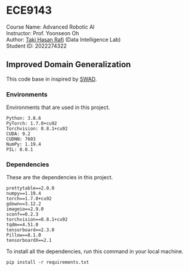 # ECE9143
Course Name: Advanced Robotic AI 
<br>
Instructor: Prof. Yoonseon Oh <br>
Author: [Taki Hasan Rafi](https://takihasan.github.io/) (Data Intelligence Lab) <br>
Student ID: 2022274322 <br>
## Improved Domain Generalization
This code base in inspired by [SWAD](https://github.com/khanrc/swad/tree/main).
### Environments

Environments that are used in this project.
```
Python: 3.8.6
PyTorch: 1.7.0+cu92
Torchvision: 0.8.1+cu92
CUDA: 9.2
CUDNN: 7603
NumPy: 1.19.4
PIL: 8.0.1
```

### Dependencies
These are the dependencies in this project.
```
prettytable==2.0.0
numpy==1.19.4
torch==1.7.0+cu92
gdown==3.12.2
imageio==2.9.0
sconf==0.2.3
torchvision==0.8.1+cu92
tqdm==4.51.0
tensorboard==2.3.0
Pillow==8.1.0
tensorboardX==2.1
```

To install all the dependencies, run this command in your local machine.
```
pip install -r requirements.txt
```
